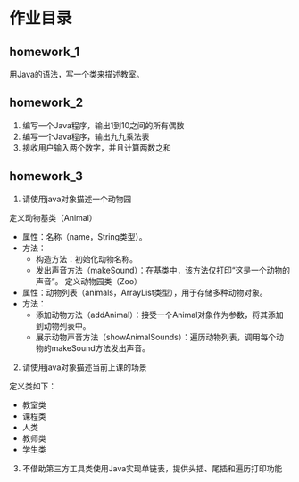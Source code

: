 # 作业目录

## homework_1

用Java的语法，写一个类来描述教室。

## homework_2

1. 编写一个Java程序，输出1到10之间的所有偶数
2. 编写一个Java程序，输出九九乘法表
3. 接收用户输入两个数字，并且计算两数之和

## homework_3

1. 请使用java对象描述一个动物园

定义动物基类（Animal）

- 属性：名称（name，String类型）。
- 方法：
  - 构造方法：初始化动物名称。
  - 发出声音方法（makeSound）：在基类中，该方法仅打印“这是一个动物的声音”。
  定义动物园类（Zoo）
- 属性：动物列表（animals，ArrayList<Animal>类型），用于存储多种动物对象。
- 方法：
  - 添加动物方法（addAnimal）：接受一个Animal对象作为参数，将其添加到动物列表中。
  - 展示动物声音方法（showAnimalSounds）：遍历动物列表，调用每个动物的makeSound方法发出声音。

2. 请使用java对象描述当前上课的场景

定义类如下：

- 教室类
- 课程类
- 人类
- 教师类
- 学生类

3. 不借助第三方工具类使用Java实现单链表，提供头插、尾插和遍历打印功能